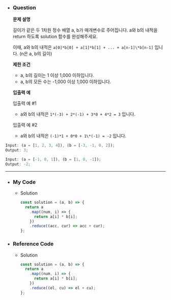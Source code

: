 - ### Question

  **문제 설명**

  길이가 같은 두 1차원 정수 배열 a, b가 매개변수로 주어집니다. a와 b의 내적을 return 하도록 solution 함수를 완성해주세요.

  이때, a와 b의 내적은 `a[0]*b[0] + a[1]*b[1] + ... + a[n-1]\*b[n-1]` 입니다. (n은 a, b의 길이)

  **제한 조건**

  - a, b의 길이는 1 이상 1,000 이하입니다.
  - a, b의 모든 수는 -1,000 이상 1,000 이하입니다.

  **입출력 예**

  입출력 예 #1

  - a와 b의 내적은 `1*(-3) + 2*(-1) + 3*0 + 4*2 = 3` 입니다.

  입출력 예 #2

  - a와 b의 내적은 `(-1)*1 + 0*0 + 1\*(-1) = -2` 입니다.

```jsx
Input: (a = [1, 2, 3, 4]), (b = [-3, -1, 0, 2]);
Output: 3;
```

```jsx
Input: (a = [-1, 0, 1]), (b = [1, 0, -1]);
Output: -2;
```

---

- ### My Code

  - Solution

    ```jsx
    const solution = (a, b) => {
      return a
        .map((num, i) => {
          return a[i] * b[i];
        })
        .reduce((acc, cur) => acc + cur);
    };
    ```

- ### Reference Code

  - Solution

    ```jsx
    const solution = (a, b) => {
      return a
        .map((num, i) => {
          return a[i] * b[i];
        })
        .reduce((el, cu) => el + cu);
    };
    ```
